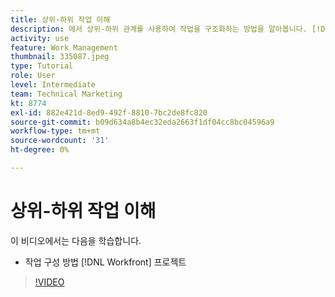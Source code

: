 ```yaml
---
title: 상위-하위 작업 이해
description: 에서 상위-하위 관계를 사용하여 작업을 구조화하는 방법을 알아봅니다. [!DNL  Workfront] 프로젝트.
activity: use
feature: Work Management
thumbnail: 335087.jpeg
type: Tutorial
role: User
level: Intermediate
team: Technical Marketing
kt: 8774
exl-id: 882e421d-8ed9-492f-8810-7bc2de8fc820
source-git-commit: b09d634a8b4ec32eda2663f1df04cc8bc04596a9
workflow-type: tm+mt
source-wordcount: '31'
ht-degree: 0%

---
```


# 상위-하위 작업 이해

이 비디오에서는 다음을 학습합니다.

* 작업 구성 방법 [!DNL Workfront] 프로젝트

>[!VIDEO](https://video.tv.adobe.com/v/335087/?quality=12)
